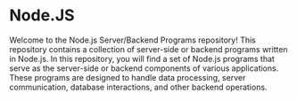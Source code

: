 
# Node.JS

Welcome to the Node.js Server/Backend Programs repository! This repository contains a collection of server-side or backend programs written in Node.js.
In this repository, you will find a set of Node.js programs that serve as the server-side or backend components of various applications. These programs are designed to handle data processing, server communication, database interactions, and other backend operations.














